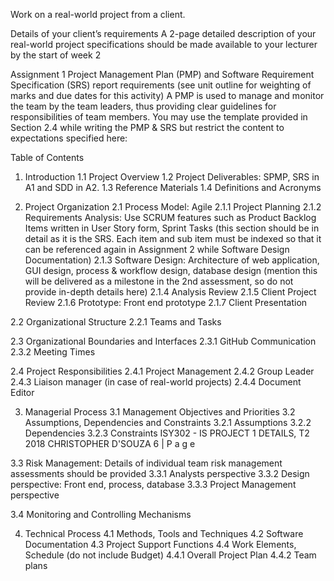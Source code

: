 Work on a real-world project from a client.

Details of your client’s requirements
A 2-page detailed description of your real-world project specifications should be made available to your lecturer by the start of week 2


Assignment 1
Project Management Plan (PMP) and Software Requirement Specification (SRS) report requirements (see unit outline for weighting of marks and due dates for this activity) A PMP is used to manage and monitor the team by the team leaders, thus providing clear guidelines for responsibilities of team members. You may use the template provided in Section 2.4 while writing the PMP & SRS but restrict the content to expectations specified here: 

Table of Contents 

1. Introduction 
 1.1 Project Overview 
 1.2 Project Deliverables: SPMP, SRS in A1 and SDD in A2. 
 1.3 Reference Materials 
 1.4 Definitions and Acronyms 

2. Project Organization 
 2.1 Process Model: Agile 
  2.1.1 Project Planning 
  2.1.2 Requirements Analysis: Use SCRUM features such as Product Backlog Items written in           User Story form, Sprint Tasks (this section should be in detail as it is the SRS. Each item and sub item must be indexed so that it can be referenced again in Assignment 2 while Software Design Documentation) 
  2.1.3 Software Design: Architecture of web application, GUI design, process & workflow design, database design (mention this will be delivered as a milestone in the 2nd assessment, so do not provide in-depth details here) 
  2.1.4 Analysis Review 
  2.1.5 Client Project Review 
  2.1.6 Prototype: Front end prototype 
  2.1.7 Client Presentation 


 2.2 Organizational Structure 
  2.2.1 Teams and Tasks 


 2.3 Organizational Boundaries and Interfaces 
  2.3.1 GitHub Communication 
  2.3.2 Meeting Times
 
 
 2.4 Project Responsibilities 
  2.4.1 Project Management 
  2.4.2 Group Leader 
  2.4.3 Liaison manager (in case of real-world projects) 
  2.4.4 Document Editor 


3. Managerial Process 
 3.1 Management Objectives and Priorities 
 3.2 Assumptions, Dependencies and Constraints
  3.2.1 Assumptions 
  3.2.2 Dependencies
  3.2.3 Constraints ISY302 - IS PROJECT 1 DETAILS, T2 2018 CHRISTOPHER D'SOUZA 6 | P a g e 

 3.3 Risk Management: Details of individual team risk management assessments should be provided 
  3.3.1 Analysts perspective
  3.3.2 Design perspective: Front end, process, database 
  3.3.3 Project Management perspective 


3.4 Monitoring and Controlling Mechanisms 

4. Technical Process 
 4.1 Methods, Tools and Techniques
 4.2 Software Documentation 
 4.3 Project Support Functions
 4.4 Work Elements, Schedule (do not include Budget) 
  4.4.1 Overall Project Plan 
  4.4.2 Team plans

